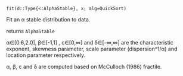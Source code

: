 ```
fit(d::Type{<:AlphaStable}, x; alg=QuickSort)
```

Fit an α stable distribution to data.

returns `AlphaStable`

α∈[0.6,2.0], β∈[-1,1] , c∈[0,∞] and δ∈[-∞,∞] are the characteristic exponent,  skewness parameter, scale parameter (dispersion^1/α) and location parameter respectively.

α, β, c and δ are computed based on McCulloch (1986) fractile.
